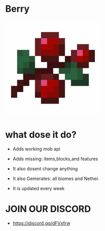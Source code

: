 # Berry 
![Logo](https://raw.githubusercontent.com/hydroboat-studios/Berry/master/berry.jpg)
# what dose it do?
- Adds working mob api

- Adds missing: items,blocks,and features

- It also dosent change anything

- It also Gemerates: all biomes and Nether.

- It is updated every week

# JOIN OUR DISCORD 
- https://discord.gg/dFVxfrw




